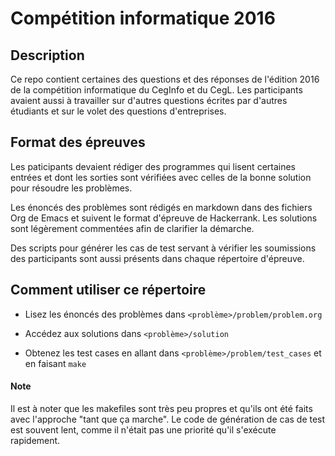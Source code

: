 
# Compétition informatique 2016

## Description

Ce repo contient certaines des questions et des réponses de l'édition
2016 de la compétition informatique du CegInfo et du CegL. Les
participants avaient aussi à travailler sur d'autres questions écrites
par d'autres étudiants et sur le volet des questions d'entreprises.

## Format des épreuves

Les paticipants devaient rédiger des programmes qui lisent certaines
entrées et dont les sorties sont vérifiées avec celles de la bonne
solution pour résoudre les problèmes.

Les énoncés des problèmes sont rédigés en markdown dans des fichiers
Org de Emacs et suivent le format d'épreuve de Hackerrank. Les
solutions sont légèrement commentées afin de clarifier la démarche.

Des scripts pour générer les cas de test servant à vérifier les
soumissions des participants sont aussi présents dans chaque
répertoire d'épreuve.

## Comment utiliser ce répertoire

* Lisez les énoncés des problèmes dans `<problème>/problem/problem.org`

* Accédez aux solutions dans `<problème>/solution`

* Obtenez les test cases en allant dans `<problème>/problem/test_cases`
  et en faisant `make`

#### Note

Il est à noter que les makefiles sont très peu propres et qu'ils ont
été faits avec l'approche "tant que ça marche". Le code de génération
de cas de test est souvent lent, comme il n'était pas une priorité
qu'il s'exécute rapidement.